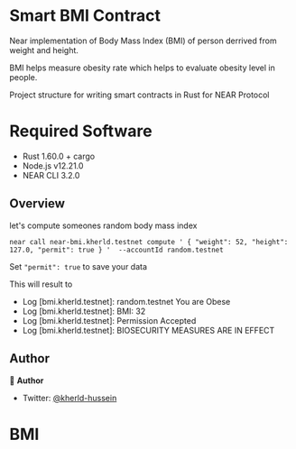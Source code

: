# Smart BMI Contract

Near implementation of Body Mass Index (BMI) of person derrived from weight and height.

BMI helps measure obesity rate which helps to evaluate obesity level in people. 

Project structure for writing smart contracts in Rust for NEAR Protocol

# Required Software

- Rust 1.60.0 + cargo
- Node.js v12.21.0
- NEAR CLI 3.2.0

## Overview

let's compute someones random body mass index 

``` near call near-bmi.kherld.testnet compute ' { "weight": 52, "height": 127.0, "permit": true } '  --accountId random.testnet ```

Set ``` "permit": true ``` to save your data 

This will result to

 - Log [bmi.kherld.testnet]: random.testnet You are Obese  
 - Log [bmi.kherld.testnet]: BMI: 32
 - Log [bmi.kherld.testnet]: Permission Accepted
 - Log [bmi.kherld.testnet]: BIOSECURITY MEASURES ARE IN EFFECT

 
 ## Author

👤 **Author**

- Twitter: [@kherld-hussein](https://twitter.com/kherldhussein)

# BMI
